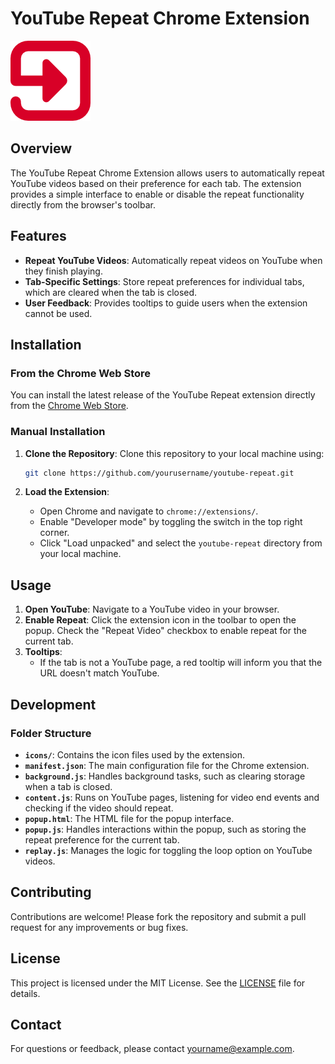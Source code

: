 # YouTube Repeat Chrome Extension

![YouTube Repeat Logo](icons/loop-arrow-128.png)

## Overview

The YouTube Repeat Chrome Extension allows users to automatically repeat YouTube videos based on their preference for each tab. The extension provides a simple interface to enable or disable the repeat functionality directly from the browser's toolbar.

## Features

- **Repeat YouTube Videos**: Automatically repeat videos on YouTube when they finish playing.
- **Tab-Specific Settings**: Store repeat preferences for individual tabs, which are cleared when the tab is closed.
- **User Feedback**: Provides tooltips to guide users when the extension cannot be used.

## Installation

### From the Chrome Web Store

You can install the latest release of the YouTube Repeat extension directly from the [Chrome Web Store](https://chromewebstore.google.com/detail/youtube-repeat/mbimaenpniemflhmhbahldkfppflbcjh).

### Manual Installation

1. **Clone the Repository**: Clone this repository to your local machine using:
   ```bash
   git clone https://github.com/yourusername/youtube-repeat.git
   ```

2. **Load the Extension**:
   - Open Chrome and navigate to `chrome://extensions/`.
   - Enable "Developer mode" by toggling the switch in the top right corner.
   - Click "Load unpacked" and select the `youtube-repeat` directory from your local machine.

## Usage

1. **Open YouTube**: Navigate to a YouTube video in your browser.
2. **Enable Repeat**: Click the extension icon in the toolbar to open the popup. Check the "Repeat Video" checkbox to enable repeat for the current tab.
3. **Tooltips**: 
   - If the tab is not a YouTube page, a red tooltip will inform you that the URL doesn't match YouTube.

## Development

### Folder Structure

- **`icons/`**: Contains the icon files used by the extension.
- **`manifest.json`**: The main configuration file for the Chrome extension.
- **`background.js`**: Handles background tasks, such as clearing storage when a tab is closed.
- **`content.js`**: Runs on YouTube pages, listening for video end events and checking if the video should repeat.
- **`popup.html`**: The HTML file for the popup interface.
- **`popup.js`**: Handles interactions within the popup, such as storing the repeat preference for the current tab.
- **`replay.js`**: Manages the logic for toggling the loop option on YouTube videos.

## Contributing

Contributions are welcome! Please fork the repository and submit a pull request for any improvements or bug fixes.

## License

This project is licensed under the MIT License. See the [LICENSE](LICENSE) file for details.

## Contact

For questions or feedback, please contact [yourname@example.com](mailto:yourname@example.com).